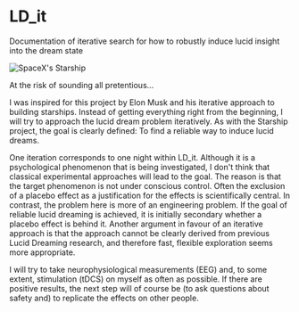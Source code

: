 # LD_it
Documentation of iterative search for how to robustly induce lucid insight into the dream state

![SpaceX's Starship](https://www.golem.de/2002/146874-223400-223399_rc.jpg)

At the risk of sounding all pretentious...  

I was inspired for this project by Elon Musk and his iterative approach to building starships. Instead of getting everything right from the beginning, I will try to approach the lucid dream problem iteratively. As with the Starship project, the goal is clearly defined: To find a reliable way to induce lucid dreams.  

One iteration corresponds to one night within LD_it. Although it is a psychological phenomenon that is being investigated, I don't think that classical experimental approaches will lead to the goal. The reason is that the target phenomenon is not under conscious control. Often the exclusion of a placebo effect as a justification for the effects is scientifically central. In contrast, the problem here is more of an engineering problem. If the goal of reliable lucid dreaming is achieved, it is initially secondary whether a placebo effect is behind it. Another argument in favour of an iterative approach is that the approach cannot be clearly derived from previous Lucid Dreaming research, and therefore fast, flexible exploration seems more appropriate.  

I will try to take neurophysiological measurements (EEG) and, to some extent, stimulation (tDCS) on myself as often as possible. If there are positive results, the next step will of course be (to ask questions about safety and) to replicate the effects on other people.